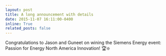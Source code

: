 ```yaml
---
layout: post
title: A long announcement with details
date: 2015-11-07 16:11:00-0400
inline: True
related_posts: false
---
```

Congratulations to Jason and Guneet on wining the Siemens Energy event: Passion for Energy North America Innovation! 🏆❇️
